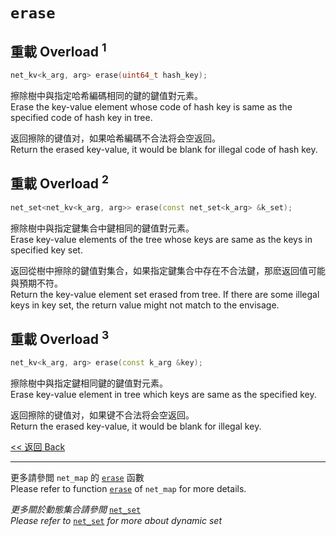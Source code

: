 # `erase`

## 重載 Overload $^1$

```c++
net_kv<k_arg, arg> erase(uint64_t hash_key);
```

擦除樹中與指定哈希編碼相同的鍵的鍵值對元素。\
Erase the key-value element whose code of hash key is same as the specified code of hash key in tree.

返回擦除的键值对，如果哈希編碼不合法将会空返回。\
Return the erased key-value, it would be blank for illegal code of hash key.

## 重載 Overload $^2$

```c++
net_set<net_kv<k_arg, arg>> erase(const net_set<k_arg> &k_set);
```

擦除樹中與指定鍵集合中鍵相同的鍵值對元素。\
Erase key-value elements of the tree whose keys are same as the keys in specified key set.

返回從樹中擦除的鍵值對集合，如果指定鍵集合中存在不合法鍵，那麽返回值可能與預期不符。\
Return the key-value element set erased from tree. If there are some illegal keys in key set, the return value might not match to the envisage.

## 重載 Overload $^3$

```c++
net_kv<k_arg, arg> erase(const k_arg &key);
```

擦除樹中與指定鍵相同鍵的鍵值對元素。\
Erase key-value element in tree which keys are same as the specified key.

返回擦除的键值对，如果键不合法将会空返回。\
Return the erased key-value, it would be blank for illegal key.

[<< 返回 Back](cover.md)

---

更多請參閲 `net_map` 的 [`erase`](../net_map/erase.md) 函數\
Please refer to function [`erase`](../net_map/erase.md) of `net_map` for more details.

*更多關於動態集合請參閲* [`net_set`](../net_set/cover.md)\
*Please refer to* [`net_set`](../net_set/cover.md) *for more about dynamic set*
